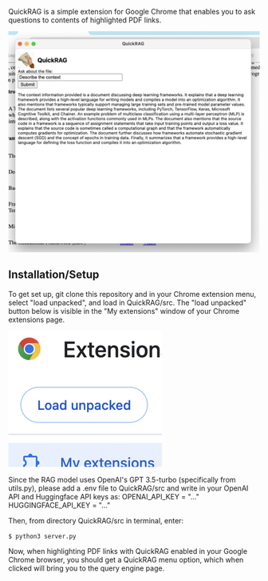 QuickRAG is a simple extension for Google Chrome that enables you to ask questions to contents of highlighted PDF links.

![alt text](src/img/QRPage.png)

## Installation/Setup

To get set up, git clone this repository and in your Chrome extension menu, select "load unpacked", and load in QuickRAG/src. The "load unpacked" button below is visible in the "My extensions" window of your Chrome extensions page.

![alt text](src/img/LoadExt.png)

Since the RAG model uses OpenAI's GPT 3.5-turbo (specifically from utils.py), please add a .env file to QuickRAG/src and write in your OpenAI API and Huggingface API keys as:
OPENAI_API_KEY = "..."
HUGGINGFACE_API_KEY = "..."

Then, from directory QuickRAG/src in terminal, enter:
```
$ python3 server.py
```

Now, when highlighting PDF links with QuickRAG enabled in your Google Chrome browser, you should get a QuickRAG menu option, which when clicked will bring you to the query engine page. 

